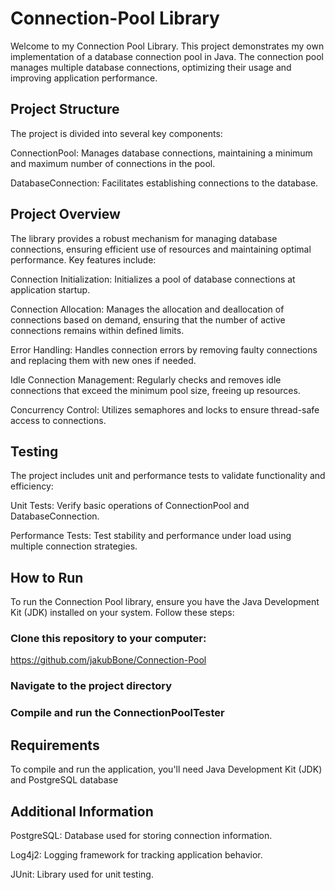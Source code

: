 # Connection-Pool Library

Welcome to my Connection Pool Library. This project demonstrates my own implementation of a database connection pool in Java. 
The connection pool manages multiple database connections, optimizing their usage and improving application performance.


## Project Structure
The project is divided into several key components:

ConnectionPool: Manages database connections, maintaining a minimum and maximum number of connections in the pool.

DatabaseConnection: Facilitates establishing connections to the database.


## Project Overview
The library provides a robust mechanism for managing database connections, ensuring efficient use of resources and maintaining optimal performance. 
Key features include:

Connection Initialization: Initializes a pool of database connections at application startup.

Connection Allocation: Manages the allocation and deallocation of connections based on demand, ensuring that the number of active connections remains within defined limits.

Error Handling: Handles connection errors by removing faulty connections and replacing them with new ones if needed.

Idle Connection Management: Regularly checks and removes idle connections that exceed the minimum pool size, freeing up resources.

Concurrency Control: Utilizes semaphores and locks to ensure thread-safe access to connections.


## Testing
The project includes unit and performance tests to validate functionality and efficiency:

Unit Tests: Verify basic operations of ConnectionPool and DatabaseConnection.

Performance Tests: Test stability and performance under load using multiple connection strategies.


## How to Run

To run the Connection Pool library, ensure you have the Java Development Kit (JDK) installed on your system. 
Follow these steps:

### Clone this repository to your computer:
<https://github.com/jakubBone/Connection-Pool>

### Navigate to the project directory

### Compile and run the ConnectionPoolTester



## Requirements
To compile and run the application, you'll need Java Development Kit (JDK) and PostgreSQL database



## Additional Information
PostgreSQL: Database used for storing connection information.

Log4j2: Logging framework for tracking application behavior.

JUnit: Library used for unit testing.
